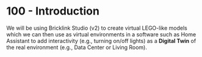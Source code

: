 # 100 - Introduction

We will be using Bricklink Studio (v2) to create virtual LEGO-like models which we can then use as virtual environments in a software such as Home Assistant to add interactivity (e.g., turning on/off lights) as a **Digital Twin** of the real environment (e.g., Data Center or Living Room).
